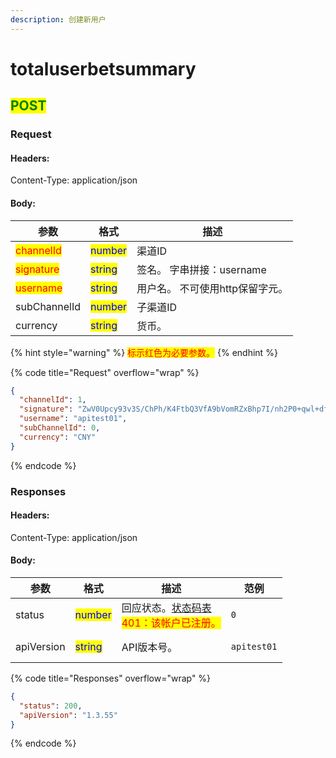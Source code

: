 ```yaml
---
description: 创建新用户
---
```


# totaluserbetsummary

## <mark style="color:green;">POST</mark>

### **Request**

#### Headers:

Content-Type: application/json

#### Body:

| 参数                                        | 格式                                      | 描述                 |
| ----------------------------------------- | --------------------------------------- | ------------------ |
| <mark style="color:red;">channelId</mark> | <mark style="color:blue;">number</mark> | 渠道ID               |
| <mark style="color:red;">signature</mark> | <mark style="color:blue;">string</mark> | 签名。 字串拼接：username  |
| <mark style="color:red;">username</mark>  | <mark style="color:blue;">string</mark> | 用户名。 不可使用http保留字元。 |
| subChannelId                              | <mark style="color:blue;">number</mark> | 子渠道ID              |
| currency                                  | <mark style="color:blue;">string</mark> | 货币。                |

{% hint style="warning" %}
<mark style="color:red;">标示红色为必要参数。</mark>
{% endhint %}

{% code title="Request" overflow="wrap" %}
```json
{
  "channelId": 1,
  "signature": "ZwV0Upcy93v3S/ChPh/K4FtbQ3VfA9bVomRZxBhp7I/nh2P0+qwl+dfax4QZrLwT3TuFIJGv1+nWBb+oTN5bdg==",
  "username": "apitest01",
  "subChannelId": 0,
  "currency": "CNY"
}
```
{% endcode %}

### **Responses**

#### Headers:

Content-Type: application/json

#### Body:

<table><thead><tr><th>参数</th><th>格式</th><th>描述</th><th data-hidden>范例</th></tr></thead><tbody><tr><td>status</td><td><mark style="color:blue;">number</mark></td><td>回应状态。<a href="../../ebet-zhuang-tai-ma.md#ebet-xiang-ying-de-zhuang-tai-dai-ma">状态码表</a><br><mark style="color:red;">401：该帐户已注册。</mark></td><td><pre><code>0
</code></pre></td></tr><tr><td>apiVersion</td><td><mark style="color:blue;">string</mark></td><td>API版本号。</td><td><pre><code>apitest01
</code></pre></td></tr></tbody></table>

{% code title="Responses" overflow="wrap" %}
```json
{
  "status": 200,
  "apiVersion": "1.3.55"
}
```
{% endcode %}
